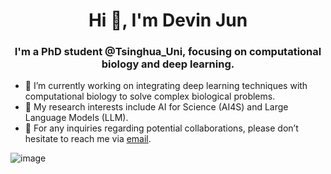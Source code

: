 <h1 align="center">Hi 👋, I'm Devin Jun</h1>
<h3 align="center">I'm a PhD student @Tsinghua_Uni, focusing on computational biology and deep learning.</h3>

- 🌱 I’m currently working on integrating deep learning techniques with computational biology to solve complex biological problems.
- 🔬 My research interests include AI for Science (AI4S) and Large Language Models (LLM).
- 📮 For any inquiries regarding potential collaborations, please don’t hesitate to reach me via [email](mailto:zhuj21@mails.tsinghua.edu.cn).

![image](profile_image.jpg)
